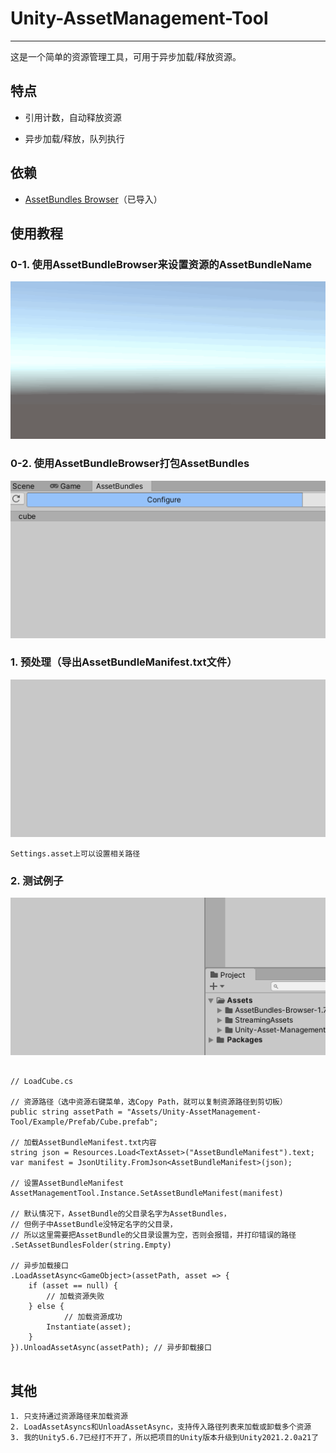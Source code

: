 # Unity-AssetManagement-Tool

---

 这是一个简单的资源管理工具，可用于异步加载/释放资源。

## 特点

- 引用计数，自动释放资源

- 异步加载/释放，队列执行

## 依赖
- [AssetBundles Browser](https://github.com/Unity-Technologies/AssetBundles-Browser)（已导入）

## 使用教程

### 0-1. 使用AssetBundleBrowser来设置资源的AssetBundleName

![](img/1.gif)

### 0-2. 使用AssetBundleBrowser打包AssetBundles

![](img/2.gif)

### 1. 预处理（导出AssetBundleManifest.txt文件）

![](img/3.gif)

```
Settings.asset上可以设置相关路径
```

### 2. 测试例子

![](img/4.gif)

```

// LoadCube.cs

// 资源路径（选中资源右键菜单，选Copy Path，就可以复制资源路径到剪切板）
public string assetPath = "Assets/Unity-AssetManagement-Tool/Example/Prefab/Cube.prefab";

// 加载AssetBundleManifest.txt内容
string json = Resources.Load<TextAsset>("AssetBundleManifest").text;
var manifest = JsonUtility.FromJson<AssetBundleManifest>(json);

// 设置AssetBundleManifest
AssetManagementTool.Instance.SetAssetBundleManifest(manifest)

// 默认情况下，AssetBundle的父目录名字为AssetBundles，
// 但例子中AssetBundle没特定名字的父目录，
// 所以这里需要把AssetBundle的父目录设置为空，否则会报错，并打印错误的路径
.SetAssetBundlesFolder(string.Empty)

// 异步加载接口
.LoadAssetAsync<GameObject>(assetPath, asset => {
    if (asset == null) {
        // 加载资源失败
    } else {
    		// 加载资源成功
        Instantiate(asset);
    }
}).UnloadAssetAsync(assetPath); // 异步卸载接口
                
```

## 其他

```
1. 只支持通过资源路径来加载资源
2. LoadAssetAsyncs和UnloadAssetAsync，支持传入路径列表来加载或卸载多个资源
3. 我的Unity5.6.7已经打不开了，所以把项目的Unity版本升级到Unity2021.2.0a21了
```









